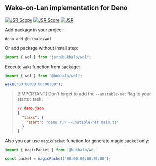 ## Wake-on-Lan implementation for Deno

[![JSR Scope](https://jsr.io/badges/@bukhalo)](https://jsr.io/@bukhalo)
[![JSR Score](https://jsr.io/badges/@bukhalo/wol/score)](https://jsr.io/@bukhalo/wol)
[![JSR](https://jsr.io/badges/@bukhalo/wol)](https://jsr.io/@bukhalo/wol)

Add package in your project:

```bash
deno add @bukhalo/wol
```

Or add package without install step:

```typescript
import { wol } from "jsr:@bukhalo/wol";
```

Execute `wake` function from package:

```typescript
import { wol } from "@bukhalo/wol";

wake("00:00:00:00:00:00");
```

> [!IMPORTANT] Don't forget to add the `--unstable-net` flag to your startup
> task:
>
> ```json
> // deno.json
> {
>   "tasks": {
>     "start": "deno run --unstable-net main.ts"
>   }
> }
> ```

Also you can use `magicPacket` function for generate magic packet only:

```typescript
import { magicPacket } from '@bukhalo/wol`

const packet = magicPacket('00:00:00:00:00:00');
```
